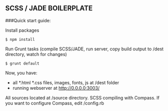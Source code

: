 
SCSS / JADE BOILERPLATE
-----------------------

###Quick start guide:

Install packages

    $ npm install

Run Grunt tasks (compile SCSS/JADE, run server, copy build output to /dest directory, watch for changes)

    $ grunt default
    
Now, you have:

 - all *.html *.css files, images, fonts, js at /dest folder
 - running webserver at http://0.0.0.0:3003/

All sources located at /source directory.
SCSS compiling with Compass. If you want to configure Compass, edit /config.rb
